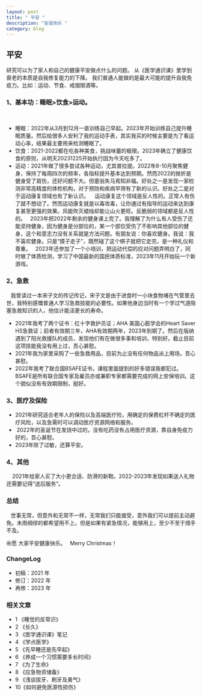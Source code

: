 ```yaml
---
layout: post
title: " 平安 "
description: "圣诞快乐 "
category: blog
---
```



## 平安

研究可以为了家人和自己的健康平安做点什么的问题。
从《医学通识课》里学到衰老的本质是自我修复能力的下降。
我们普通人能做的是最大可能的提升自我免疫力。比如：运动、节食、戒烟限酒等。
 

### 1、基本功：睡眠>饮食>运动。 
 
   
- 睡眠：2022年从3月到12月一直训练自己早起。2023年开始训练自己提升睡眠质量。然后给很多人安利了我的运动手表，其实我买的时候主要是为了看运动心率，结果最主要用来检测睡眠了。
   
- 饮食：2021-2022都在吃各种美食，挑战味蕾的极限。2023年确立了健康饮食的原则，从明天20231225开始执行因为今天吃多了。
   
- 运动：2021年做了很多尝试各种运动，尤其普拉提。2022年8-10月聚焦健身，保持了每周四次的频率，各指标提升基本达到预期。然而2022的挫折是健身受了肩伤，还好问题不大。但塞翁失马焉知非福。好处之一是发现一家检测非常高精度的体检机构，对于预防和疾病早筛有了新的认识。好处之二是对于运动康复领域也有了新认识。
   运动康复这个领域是反人性的。正常人有伤了就不想动了。然而运动康复就是以毒攻毒，让你通过有指导的运动来达到康复甚至更强的效果。风能吹灭蜡烛却能让山火更旺。反脆弱的领域都是反人性的。
  2023年把2022年剩余的健身课上完了。我理解了为什么有人受伤了还能坚持健身，因为健身是分部位的，某一个部位受伤了不影响其他部位的健身，这个和意志力没有关系就是方法问题。有朋友说：你喜欢健身。我说：我不喜欢健身。只是“摸子走子”，既然碰了这个棋子就把它走完，是一种礼仪和尊重。
  2023年还参加了一个小培训，把运动代偿的应对问题弄明白了，同时做了体质检测，学习了中国最新的国民体质标准，2023年11月开始玩一个新游戏。 


### 2、急救

   我曾读过一本宋子文的传记传记，宋子文是由于进食时一小块食物堵在气管里去世，我特别感慨普通人学习急救技能的必要性。如果他身边当时有一个学过气道阻塞急救知识的人，他估计能活更长的寿命。
* 2021年我考了两个证书：红十字救护员证；AHA 美国心脏学会的Heart Saver HS急救证；前者有效期三年，AHA有效期两年，2023年到期了。然后在版纳遇到了阳光救援队的成员，发现他们有在做很多事和培训，特别好。截止目前这项技能我没有用上过，吾心甚慰。 
* 2021年我为家里采购了一些急救用品，目前为止没有任何物品派上用场，吾心甚慰。 
* 2022年我考了联合国BSAFE证书，课程里面提到的好多错误我都犯过。BSAFE是所有联合国专家及雇员亦或兼职专家都需要完成的网上安保培训。这个貌似没有有效期限制，挺好。
 

### 3、医疗及保险

*  2021年研究适合老年人的保险以及高端医疗险，用确定的保费杠杆不确定的医疗风险，以及急需时可以调动医疗资源网络和服务。
*  2022年的圣诞节在发烧中过的，没有吃药没有占用医疗资源，靠自身免疫力好的，吾心甚慰。
*  2023年除了过敏，还算平安。


### 4、其他

    2021年给家人买了大小更合适、防滑的新鞋。2022-2023年发现如果送人礼物还需要记得“送后服务”。


### 总结

   世事无常，但意外和无常不一样，无常我们只能接受，意外我们可以提前主动避免。未雨绸缪的都希望用不上。但是如果有紧急情况，能够用上，至少不至于措手不及。

㊗️愿 大家平安健康快乐。
 
Merry Christmas！


### ChangeLog
* 初稿：2021 年
* 修订：2022 年
* 再修：2023 年

### 相关文章
- 1 《睡觉的反常识》
- 2 《长久》
- 3 《医学通识课》笔记
- 4 《学点医学》
- 5 《先早睡还是先早起》
- 6 《养成一个习惯需要多长时间》
- 7 《为了生命》
- 8 《应急物资储备》
- 9 《浅谈拔牙、刷牙及勇气》
- 10《如何避免医源性损伤》
